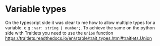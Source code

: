 # Variable types

On the typescript side it was clear to me how to allow multiple types for a variable. e.g.: `var: string | number;`. To achieve the same on the python side with Traitlets you need to use the `Union` function https://traitlets.readthedocs.io/en/stable/trait_types.html#traitlets.Union